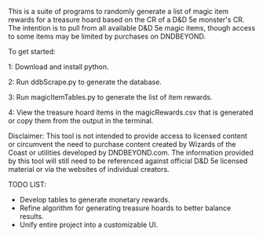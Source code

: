 This is a suite of programs to randomly generate a list of magic item rewards for a treasure hoard based on the CR of a D&D 5e monster's CR. The intention is to pull from all available D&D 5e magic items, though access to some items may be limited by purchases on DNDBEYOND. 

To get started:

1: Download and install python.

2: Run ddbScrape.py to generate the database.

3: Run magicItemTables.py to generate the list of item rewards.

4: View the treasure hoard items in the magicRewards.csv that is generated or copy them from the output in the terminal.

Disclaimer:
This tool is not intended to provide access to licensed content or circumvent the need to purchase content created by Wizards of the Coast or utilities developed by DNDBEYOND.com. The information provided by this tool will still need to be referenced against official D&D 5e licensed material or via the websites of individual creators.

TODO LIST:
- Develop tables to generate monetary rewards.
- Refine algorithm for generating treasure hoards to better balance results.
- Unify entire project into a customizable UI.